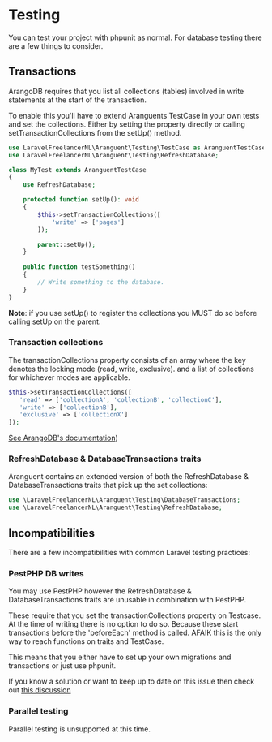 # Testing
You can test your project with phpunit as normal. For database testing there are a few things to consider.

## Transactions
ArangoDB requires that you list all collections (tables) involved in write statements at the start of the transaction.

To enable this you'll have to extend Aranguents TestCase in your own tests and set the collections. Either by setting
the property directly or calling setTransactionCollections from the setUp() method.
```php
use LaravelFreelancerNL\Aranguent\Testing\TestCase as AranguentTestCase;
use LaravelFreelancerNL\Aranguent\Testing\RefreshDatabase;

class MyTest extends AranguentTestCase
{
    use RefreshDatabase;

    protected function setUp(): void
    {
        $this->setTransactionCollections([
            'write' => ['pages']
        ]);

        parent::setUp();
    }
    
    public function testSomething()
    {
        // Write something to the database.
    }
}
 ```
**Note**: if you use setUp() to register the collections you MUST do so before calling setUp on the parent.

### Transaction collections
The transactionCollections property consists of an array where the key denotes the locking mode (read, write, exclusive).
and a list of collections for whichever modes are applicable.
 ```php 
 $this->setTransactionCollections([
    'read' => ['collectionA', 'collectionB', 'collectionC'],
    'write' => ['collectionB'],
    'exclusive' => ['collectionX']
]);
```
[See ArangoDB's documentation](https://www.arangodb.com/docs/3.8/transactions-locking-and-isolation.html))

### RefreshDatabase & DatabaseTransactions traits
Aranguent contains an extended version of both the RefreshDatabase & DatabaseTransactions traits that pick up the set
collections:
 ```php 
use \LaravelFreelancerNL\Aranguent\Testing\DatabaseTransactions;
use \LaravelFreelancerNL\Aranguent\Testing\RefreshDatabase;
```

## Incompatibilities
There are a few incompatibilities with common Laravel testing practices:

### PestPHP DB writes
You may use PestPHP however the RefreshDatabase & DatabaseTransactions traits are unusable in combination with PestPHP. 

These require that you set the transactionCollections property on Testcase. At the time of writing there is no option
to do so. Because these start transactions before the 'beforeEach' method is called. 
AFAIK this is the only way to reach functions on traits and TestCase.

This means that you either have to set up your own migrations and transactions or just use phpunit.

If you know a solution or want to keep up to date on this issue then check out [this discussion](https://github.com/pestphp/pest/discussions/429)

### Parallel testing
Parallel testing is unsupported at this time.